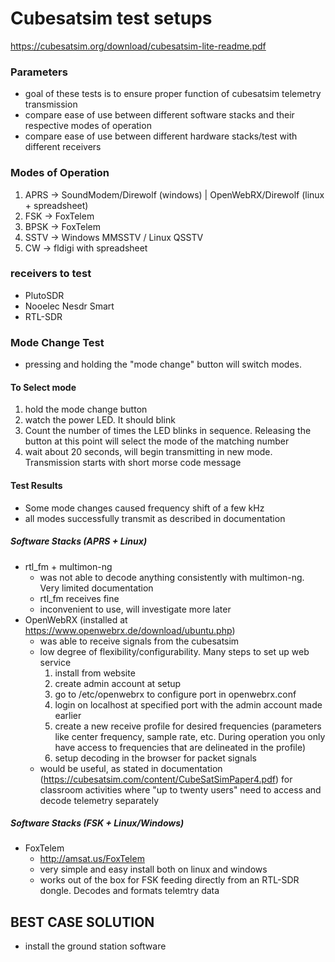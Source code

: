 # Cubesatsim test setups
https://cubesatsim.org/download/cubesatsim-lite-readme.pdf

### Parameters
* goal of these tests is to ensure proper function of cubesatsim telemetry transmission
* compare ease of use between different software stacks and their respective modes of operation
* compare ease of use between different hardware stacks/test with different receivers

### Modes of Operation 
1. APRS -> SoundModem/Direwolf (windows) | OpenWebRX/Direwolf (linux + spreadsheet)
2. FSK -> FoxTelem
3. BPSK -> FoxTelem
4. SSTV -> Windows MMSSTV / Linux QSSTV
5. CW -> fldigi with spreadsheet

### receivers to test
* PlutoSDR
* Nooelec Nesdr Smart
* RTL-SDR

### Mode Change Test
* pressing and holding the "mode change" button will switch modes. 
#### To Select mode
1. hold the mode change button
2. watch the power LED. It should blink
3. Count the number of times the LED blinks in sequence. Releasing the button at this point will select the mode of the matching number
4. wait about 20 seconds, will begin transmitting in new mode. Transmission starts with short morse code message

#### Test Results
* Some mode changes caused frequency shift of a few kHz
* all modes successfully transmit as described in documentation

##### Software Stacks (APRS + Linux)
* rtl_fm + multimon-ng
  * was not able to decode anything consistently with multimon-ng. Very limited documentation
  * rtl_fm receives fine
  * inconvenient to use, will investigate more later
* OpenWebRX (installed at https://www.openwebrx.de/download/ubuntu.php)
  * was able to receive signals from the cubesatsim
  * low degree of flexibility/configurability. Many steps to set up web service
    1. install from website
    2. create admin account at setup
    3. go to /etc/openwebrx to configure port in openwebrx.conf
    4. login on localhost at specified port with the admin account made earlier
    5. create a new receive profile for desired frequencies (parameters like center frequency, sample rate, etc. During operation you only have access to frequencies that are delineated in the profile)
    6. setup decoding in the browser for packet signals
  * would be useful, as stated in documentation (https://cubesatsim.com/content/CubeSatSimPaper4.pdf) for classroom activities where "up to twenty users" need to access and decode telemetry separately

##### Software Stacks (FSK + Linux/Windows)
* FoxTelem
  * http://amsat.us/FoxTelem
  * very simple and easy install both on linux and windows
  * works out of the box for FSK feeding directly from an RTL-SDR dongle. Decodes and formats telemtry data

## BEST CASE SOLUTION
* install the ground station software